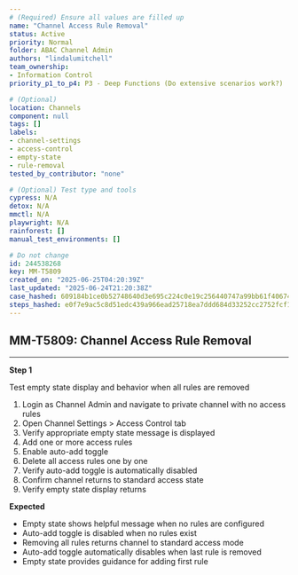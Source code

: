 ```yaml
---
# (Required) Ensure all values are filled up
name: "Channel Access Rule Removal"
status: Active
priority: Normal
folder: ABAC Channel Admin
authors: "lindalumitchell"
team_ownership:
- Information Control
priority_p1_to_p4: P3 - Deep Functions (Do extensive scenarios work?)

# (Optional)
location: Channels
component: null
tags: []
labels:
- channel-settings
- access-control
- empty-state
- rule-removal
tested_by_contributor: "none"

# (Optional) Test type and tools
cypress: N/A
detox: N/A
mmctl: N/A
playwright: N/A
rainforest: []
manual_test_environments: []

# Do not change
id: 244538268
key: MM-T5809
created_on: "2025-06-25T04:20:39Z"
last_updated: "2025-06-24T21:20:38Z"
case_hashed: 609184b1ce0b52748640d3e695c224c0e19c256440747a99bb61f4067414086fb7ca52f41150e1f0037ce2645e2fc4ba
steps_hashed: e0f7e9ac5c8d51edc439a966ead25718ea7ddd684d33252cc2752fcf1aef0d48b340980dc0d7474d61d76ac96e312e18
---
```


<!-- (Auto-generated) Based on frontmatter's "key" and "name" -->

## MM-T5809: Channel Access Rule Removal

---

**Step 1**

Test empty state display and behavior when all rules are removed

1. Login as Channel Admin and navigate to private channel with no access rules
2. Open Channel Settings > Access Control tab
3. Verify appropriate empty state message is displayed
4. Add one or more access rules
5. Enable auto-add toggle
6. Delete all access rules one by one
7. Verify auto-add toggle is automatically disabled
8. Confirm channel returns to standard access state
9. Verify empty state display returns

**Expected**

- Empty state shows helpful message when no rules are configured
- Auto-add toggle is disabled when no rules exist
- Removing all rules returns channel to standard access mode
- Auto-add toggle automatically disables when last rule is removed
- Empty state provides guidance for adding first rule
